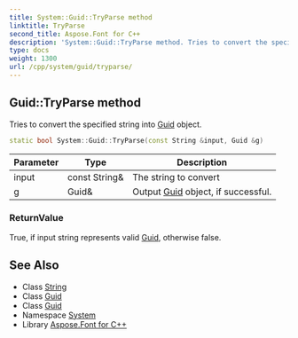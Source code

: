 ```yaml
---
title: System::Guid::TryParse method
linktitle: TryParse
second_title: Aspose.Font for C++
description: 'System::Guid::TryParse method. Tries to convert the specified string into Guid object in C++.'
type: docs
weight: 1300
url: /cpp/system/guid/tryparse/
---
```

## Guid::TryParse method


Tries to convert the specified string into [Guid](../) object.

```cpp
static bool System::Guid::TryParse(const String &input, Guid &g)
```


| Parameter | Type | Description |
| --- | --- | --- |
| input | const String\& | The string to convert |
| g | Guid\& | Output [Guid](../) object, if successful. |

### ReturnValue

True, if input string represents valid [Guid](../), otherwise false.

## See Also

* Class [String](../../string/)
* Class [Guid](../)
* Class [Guid](../)
* Namespace [System](../../)
* Library [Aspose.Font for C++](../../../)
